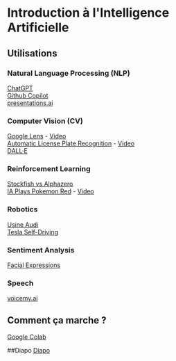 # Introduction à l'Intelligence Artificielle
## Utilisations
### Natural Language Processing (NLP)
[ChatGPT](https://chat.openai.com/)<br>
[Github Copilot](https://github.com/features/copilot)<br>
[presentations.ai](https://www.presentations.ai/)<br>

### Computer Vision (CV)
[Google Lens](https://lens.google/) - [Video](https://www.youtube.com/watch?v=BH_6BdgTdiw)<br>
[Automatic License Plate Recognition](https://github.com/MuhammadMoinFaisal/Automatic_Number_Plate_Detection_Recognition_YOLOv8) - [Video](https://www.youtube.com/watch?v=lkAJBSmIL50)<br>
[DALL·E](https://openai.com/dall-e-2)<br>

### Reinforcement Learning
[Stockfish vs Alphazero](https://www.youtube.com/watch?v=dN7ZLsAZF4A)<br>
[IA Plays Pokemon Red](https://github.com/PWhiddy/PokemonRedExperiments) - [Video](https://www.youtube.com/watch?v=DcYLT37ImBY&t=183s)<br>

### Robotics
[Usine Audi](https://www.youtube.com/watch?v=rbki4HR41-4)<br>
[Tesla Self-Driving](https://www.youtube.com/watch?v=tlThdr3O5Qo)<br>

### Sentiment Analysis
[Facial Expressions](https://github.com/kumarvivek9088/Face_Emotion_Recognition_Machine_Learning)<br>

### Speech
[voicemy.ai](https://app.voicemy.ai/)<br>

## Comment ça marche ?
[Google Colab](https://colab.research.google.com/drive/16qFBu2mePxI_0qfgxX_cJEGNMvVRIUp3?usp=sharing)<br>

##Diapo
[Diapo](https://docs.google.com/presentation/d/17XeyI3qqqCiPdZBSMrw4UezGdjwKzGdbrFXzpTPe3TM/)
